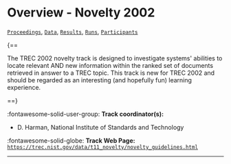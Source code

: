 # Overview - Novelty 2002

[`Proceedings`](./proceedings.md), [`Data`](./data.md), [`Results`](./results.md), [`Runs`](./runs.md), [`Participants`](./participants.md)

{==

The TREC 2002 novelty track is designed to investigate systems' abilities to locate relevant AND new information within the ranked set of documents retrieved in answer to a TREC topic. This track is new for TREC 2002 and should be regarded as an interesting (and hopefully fun) learning experience.

==}

:fontawesome-solid-user-group: **Track coordinator(s):**

- D. Harman, National Institute of Standards and Technology 

:fontawesome-solid-globe: **Track Web Page:** [`https://trec.nist.gov/data/t11_novelty/novelty_guidelines.html`](https://trec.nist.gov/data/t11_novelty/novelty_guidelines.html) 

---

